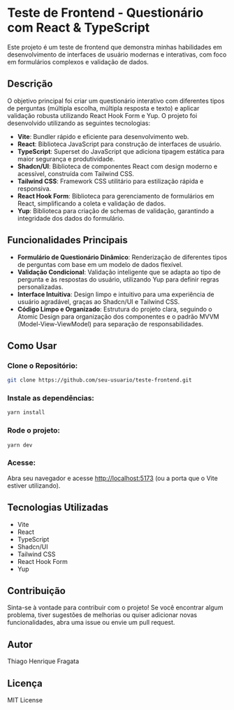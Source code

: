 # Teste de Frontend - Questionário com React & TypeScript

Este projeto é um teste de frontend que demonstra minhas habilidades em desenvolvimento de interfaces de usuário modernas e interativas, com foco em formulários complexos e validação de dados.

## Descrição

O objetivo principal foi criar um questionário interativo com diferentes tipos de perguntas (múltipla escolha, múltipla resposta e texto) e aplicar validação robusta utilizando React Hook Form e Yup. O projeto foi desenvolvido utilizando as seguintes tecnologias:

- **Vite**: Bundler rápido e eficiente para desenvolvimento web.
- **React**: Biblioteca JavaScript para construção de interfaces de usuário.
- **TypeScript**: Superset do JavaScript que adiciona tipagem estática para maior segurança e produtividade.
- **Shadcn/UI**: Biblioteca de componentes React com design moderno e acessível, construída com Tailwind CSS.
- **Tailwind CSS**: Framework CSS utilitário para estilização rápida e responsiva.
- **React Hook Form**: Biblioteca para gerenciamento de formulários em React, simplificando a coleta e validação de dados.
- **Yup**: Biblioteca para criação de schemas de validação, garantindo a integridade dos dados do formulário.

## Funcionalidades Principais

- **Formulário de Questionário Dinâmico**: Renderização de diferentes tipos de perguntas com base em um modelo de dados flexível.
- **Validação Condicional**: Validação inteligente que se adapta ao tipo de pergunta e às respostas do usuário, utilizando Yup para definir regras personalizadas.
- **Interface Intuitiva**: Design limpo e intuitivo para uma experiência de usuário agradável, graças ao Shadcn/UI e Tailwind CSS.
- **Código Limpo e Organizado**: Estrutura do projeto clara, seguindo o Atomic Design para organização dos componentes e o padrão MVVM (Model-View-ViewModel) para separação de responsabilidades.

## Como Usar

### Clone o Repositório:

```bash
git clone https://github.com/seu-usuario/teste-frontend.git
```

### Instale as dependências:

```bash
yarn install
```

### Rode o projeto:

```bash
yarn dev
```

### Acesse:

Abra seu navegador e acesse [http://localhost:5173](http://localhost:5173) (ou a porta que o Vite estiver utilizando).

## Tecnologias Utilizadas

- Vite
- React
- TypeScript
- Shadcn/UI
- Tailwind CSS
- React Hook Form
- Yup

## Contribuição

Sinta-se à vontade para contribuir com o projeto! Se você encontrar algum problema, tiver sugestões de melhorias ou quiser adicionar novas funcionalidades, abra uma issue ou envie um pull request.

## Autor

Thiago Henrique Fragata

## Licença

MIT License
